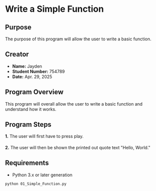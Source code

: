 # Write a Simple Function

## Purpose
The purpose of this program will allow the user to write a basic function.

## Creator
- **Name:** Jayden
- **Student Number:** 754789
- **Date:** Apr. 29, 2025

## Program Overview
This program will overall allow the user to write a basic function and understand how it works.

## Program Steps
**1.** The user will first have to press play.
####
**2.** The user will then be shown the printed out quote text "Hello, World."

## Requirements
- Python 3.x or later generation


```bash
python 01_Simple_Function.py